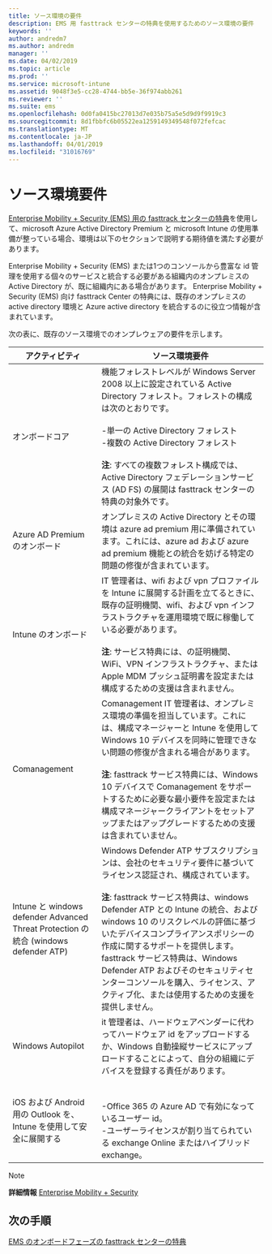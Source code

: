 ```yaml
---
title: ソース環境の要件
description: EMS 用 fasttrack センターの特典を使用するためのソース環境の要件
keywords: ''
author: andredm7
ms.author: andredm
manager: ''
ms.date: 04/02/2019
ms.topic: article
ms.prod: ''
ms.service: microsoft-intune
ms.assetid: 9048f3e5-cc28-4744-bb5e-36f974abb261
ms.reviewer: ''
ms.suite: ems
ms.openlocfilehash: 0d0fa0415bc27013d7e035b75a5e5d9d9f9919c3
ms.sourcegitcommit: 8d1fbbfc6b05522ea1259149349548f072fefcac
ms.translationtype: MT
ms.contentlocale: ja-JP
ms.lasthandoff: 04/01/2019
ms.locfileid: "31016769"
---
```

# <a name="source-environment-expectations"></a>ソース環境要件

[Enterprise Mobility + Security (EMS) 用の fasttrack センターの特典](EMS-fasttrack-benefit-for-EMS.md)を使用して、microsoft Azure Active Directory Premium と microsoft Intune の使用準備が整っている場合、環境は以下のセクションで説明する期待値を満たす必要があります。

Enterprise Mobility + Security (EMS) または1つのコンソールから豊富な id 管理を使用する個々のサービスと統合する必要がある組織内のオンプレミスの Active Directory が、既に組織内にある場合があります。 Enterprise Mobility + Security (EMS) 向け fasttrack Center の特典には、既存のオンプレミスの active directory 環境と Azure active directory を統合するのに役立つ情報が含まれています。

次の表に、既存のソース環境でのオンプレウェアの要件を示します。

|アクティビティ|ソース環境要件|
|------------|----------------------------------|
|オンボードコア|機能フォレストレベルが Windows Server 2008 以上に設定されている Active Directory フォレスト。フォレストの構成は次のとおりです。<br /><br />-単一の Active Directory フォレスト<br />-複数の Active Directory フォレスト </br></br>**注**: すべての複数フォレスト構成では、Active Directory フェデレーションサービス (AD FS) の展開は fasttrack センターの特典の対象外です。|
|Azure AD Premium のオンボード|オンプレミスの Active Directory とその環境は azure ad premium 用に準備されています。これには、azure ad および azure ad premium 機能との統合を妨げる特定の問題の修復が含まれています。|
|Intune のオンボード| IT 管理者は、wifi および vpn プロファイルを Intune に展開する計画を立てるときに、既存の証明機関、wifi、および vpn インフラストラクチャを運用環境で既に稼働している必要があります。<br /><br /> **注**: サービス特典には、の証明機関、WiFi、VPN インフラストラクチャ、または Apple MDM プッシュ証明書を設定または構成するための支援は含まれません。  |
|Comanagement|Comanagement IT 管理者は、オンプレミス環境の準備を担当しています。これには、構成マネージャーと Intune を使用して Windows 10 デバイスを同時に管理できない問題の修復が含まれる場合があります。<br /><br />**注**: fasttrack サービス特典には、Windows 10 デバイスで Comanagement をサポートするために必要な最小要件を設定または構成マネージャークライアントをセットアップまたはアップグレードするための支援は含まれていません。 |
|Intune と windows defender Advanced Threat Protection の統合 (windows defender ATP)|Windows Defender ATP サブスクリプションは、会社のセキュリティ要件に基づいてライセンス認証され、構成されています。<br /><br />**注**: fasttrack サービス特典は、windows Defender ATP との Intune の統合、および windows 10 のリスクレベルの評価に基づいたデバイスコンプライアンスポリシーの作成に関するサポートを提供します。 fasttrack サービス特典は、Windows Defender ATP およびそのセキュリティセンターコンソールを購入、ライセンス、アクティブ化、または使用するための支援を提供しません。 |
|Windows Autopilot|it 管理者は、ハードウェアベンダーに代わってハードウェア id をアップロードするか、Windows 自動操縦サービスにアップロードすることによって、自分の組織にデバイスを登録する責任があります。 |
|iOS および Android 用の Outlook を、Intune を使用して安全に展開する|<br /><br />-Office 365 の Azure AD で有効になっているユーザー id。<br />-ユーザーライセンスが割り当てられている exchange Online またはハイブリッド exchange。<br />|

> [!NOTE]
> **詳細情報**
>  [Enterprise Mobility + Security](https://www.microsoft.com/cloud-platform/enterprise-mobility)

## <a name="next-steps"></a>次の手順

[EMS のオンボードフェーズの fasttrack センターの特典](EMS-onboarding-phases.md)
